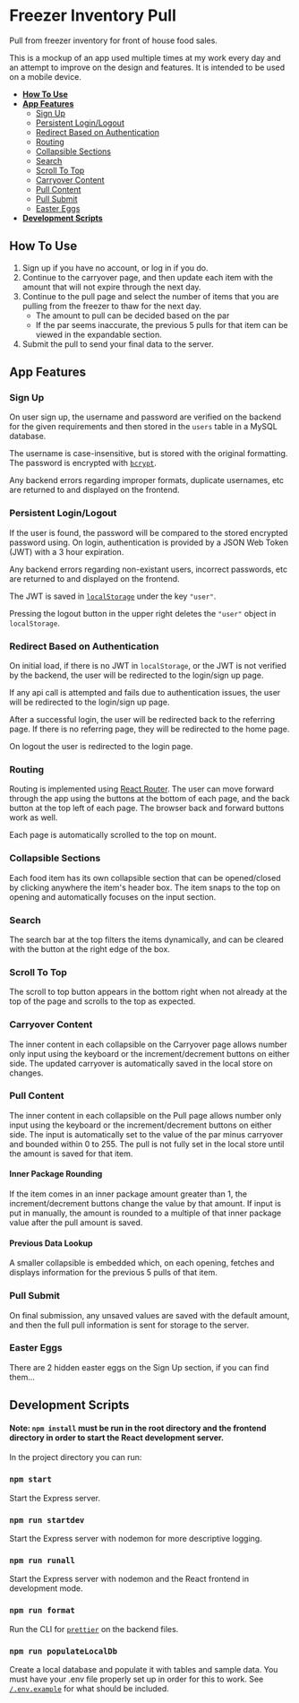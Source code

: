 # Freezer Inventory Pull
Pull from freezer inventory for front of house food sales.

This is a mockup of an app used multiple times at my work every day and an attempt to improve on the design and features. It is intended to be used  on a mobile device.

- **[How To Use](#how-to-use)**
- **[App Features](#app-features)**
    - [Sign Up](#sign-up)
    - [Persistent Login/Logout](#persistent-login/logout)
    - [Redirect Based on Authentication](#redirect-based-on-authentication)
    - [Routing](#routing)
    - [Collapsible Sections](#collapsible-sections)
    - [Search](#search)
    - [Scroll To Top](#scroll-to-top)
    - [Carryover Content](#carryover-content)
    - [Pull Content](#pull-content)
    - [Pull Submit](#pull-submit)
    - [Easter Eggs](#easter-eggs)
- **[Development Scripts](#development-scripts)**

## How To Use
1. Sign up if you have no account, or log in if you do.
2. Continue to the carryover page, and then update each item with the amount that will not expire through the next day.
3. Continue to the pull page and select the number of items that you are pulling from the freezer to thaw for the next day.
    - The amount to pull can be decided based on the par
    - If the par seems inaccurate, the previous 5 pulls for that item can be viewed in the expandable section.
4. Submit the pull to send your final data to the server.

## App Features
### Sign Up
On user sign up, the username and password are verified on the backend for the given requirements and then stored in the `users` table in a MySQL database.

The username is case-insensitive, but is stored with the original formatting. The password is encrypted with [`bcrypt`](https://www.npmjs.com/package/bcrypt).

Any backend errors regarding improper formats, duplicate usernames, etc are returned to and displayed on the frontend.

### Persistent Login/Logout
If the user is found, the password will be compared to the stored encrypted password using. On login, authentication is provided by a JSON Web Token (JWT) with a 3 hour expiration.

Any backend errors regarding non-existant users, incorrect passwords, etc are returned to and displayed on the frontend.

The JWT is saved in [`localStorage`](https://developer.mozilla.org/en-US/docs/Web/API/Window/localStorage) under the key `"user"`.

Pressing the logout button in the upper right deletes the `"user"` object in `localStorage`.

### Redirect Based on Authentication
On initial load, if there is no JWT in `localStorage`, or the JWT is not verified by the backend, the user will be redirected to the login/sign up page.

If any api call is attempted and fails due to authentication issues, the user will be redirected to the login/sign up page.

After a successful login, the user will be redirected back to the referring page. If there is no referring page, they will be redirected to the home page.

On logout the user is redirected to the login page.

### Routing
Routing is implemented using [React Router](https://reactrouter.com/). The user can move forward through the app using the buttons at the bottom of each page, and the back button at the top left of each page. The browser back and forward buttons work as well.

Each page is automatically scrolled to the top on mount.

### Collapsible Sections
Each food item has its own collapsible section that can be opened/closed by clicking anywhere the item's header box. The item snaps to the top on opening and automatically focuses on the input section.

### Search
The search bar at the top filters the items dynamically, and can be cleared with the button at the right edge of the box.

### Scroll To Top
The scroll to top button appears in the bottom right when not already at the top of the page and scrolls to the top as expected.

### Carryover Content
The inner content in each collapsible on the Carryover page allows number only input using the keyboard or the increment/decrement buttons on either side. The updated carryover is automatically saved in the local store on changes.

### Pull Content
The inner content in each collapsible on the Pull page allows number only input using the keyboard or the increment/decrement buttons on either side. The input is automatically set to the value of the par minus carryover and bounded within 0 to 255. The pull is not fully set in the local store until the amount is saved for that item.

#### Inner Package Rounding
If the item comes in an inner package amount greater than 1, the increment/decrement buttons change the value by that amount. If input is put in manually, the amount is rounded to a multiple of that inner package value after the pull amount is saved.

#### Previous Data Lookup
A smaller collapsible is embedded which, on each opening, fetches and displays information for the previous 5 pulls of that item.

### Pull Submit
On final submission, any unsaved values are saved with the default amount, and then the full pull information is sent for storage to the server.

### Easter Eggs
There are 2 hidden easter eggs on the Sign Up section, if you can find them...

## Development Scripts
#### Note: `npm install` must be run in the root directory and the frontend directory in order to start the React development server.

In the project directory you can run:

### `npm start`

Start the Express server.

### `npm run startdev`

Start the Express server with nodemon for more descriptive logging.

### `npm run runall`

Start the Express server with nodemon and the React frontend in development mode.

### `npm run format`

Run the CLI for [`prettier`](https://prettier.io/) on the backend files.

### `npm run populateLocalDb`

Create a local database and populate it with tables and sample data. You must have your .env file properly set up in order for this to work. See [`/.env.example`](https://github.com/holdenout/freezer-pull/blob/main/.env.example) for what should be included.
